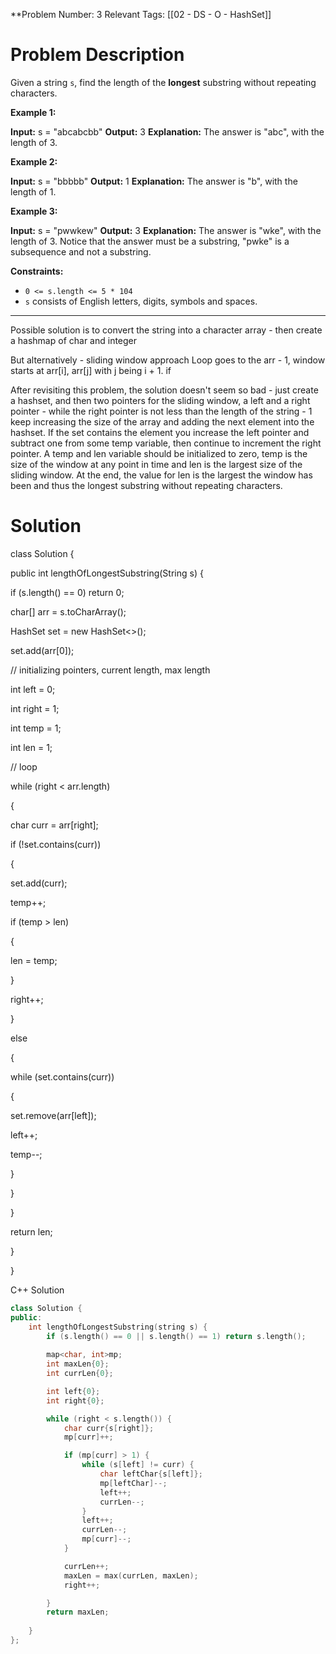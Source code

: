 
**Problem Number: 3
Relevant Tags: [[02 - DS - O - HashSet]]
<h1> Problem Description </h1>

Given a string `s`, find the length of the **longest** substring without repeating characters.

**Example 1:**

**Input:** s = "abcabcbb"
**Output:** 3
**Explanation:** The answer is "abc", with the length of 3.

**Example 2:**

**Input:** s = "bbbbb"
**Output:** 1
**Explanation:** The answer is "b", with the length of 1.

**Example 3:**

**Input:** s = "pwwkew"
**Output:** 3
**Explanation:** The answer is "wke", with the length of 3.
Notice that the answer must be a substring, "pwke" is a subsequence and not a substring.

**Constraints:**

- `0 <= s.length <= 5 * 104`
- `s` consists of English letters, digits, symbols and spaces.
-----
Possible solution is to convert the string into a character array - then create a hashmap of char and integer

But alternatively - sliding window approach
Loop goes to the arr - 1, window starts at arr[i], arr[j] with j being i + 1. if 

After revisiting this problem, the solution doesn't seem so bad - just create a hashset, and then two pointers for the sliding window, a left and a right pointer - while the right pointer is not less than the length of the string - 1 keep increasing the size of the array and adding the next element into the hashset. If the set contains the element you increase the left pointer and subtract one from some temp variable, then continue to increment the right pointer. A temp and len variable should be initialized to zero, temp is the size of the window at any point in time and len is the largest size of the sliding window. At the end, the value for len is the largest the window has been and thus the longest substring without repeating characters.


<h1> Solution </h1>
class Solution {

public int lengthOfLongestSubstring(String s) {

  

if (s.length() == 0) return 0;

  

char[] arr = s.toCharArray();

HashSet<Character> set = new HashSet<>();

set.add(arr[0]);

  

// initializing pointers, current length, max length

int left = 0;

int right = 1;

int temp = 1;

int len = 1;

  

// loop

while (right < arr.length)

{

char curr = arr[right];

if (!set.contains(curr))

{

set.add(curr);

temp++;

if (temp > len)

{

len = temp;

}

right++;

}

else

{

while (set.contains(curr))

{

set.remove(arr[left]);

left++;

  

temp--;

}

}

}

  

return len;

}

}

C++ Solution

```cpp
class Solution {
public:
    int lengthOfLongestSubstring(string s) {
        if (s.length() == 0 || s.length() == 1) return s.length();
        
        map<char, int>mp;
        int maxLen{0};
        int currLen{0};

        int left{0};
        int right{0};

        while (right < s.length()) {
            char curr{s[right]};
            mp[curr]++;

            if (mp[curr] > 1) {
                while (s[left] != curr) {
                    char leftChar{s[left]};
                    mp[leftChar]--;
                    left++;
                    currLen--;
                }
                left++;
                currLen--;
                mp[curr]--;
            }

            currLen++;
            maxLen = max(currLen, maxLen);
            right++;

        }
        return maxLen;
        
    }
};
```